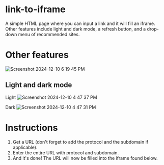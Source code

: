 # link-to-iframe
A simple HTML page where you can input a link and it will fill an iframe. Other features include light and dark mode, a refresh button, and a drop-down menu of recommended sites.
# Other features
![Screenshot 2024-12-10 6 19 45 PM](https://github.com/user-attachments/assets/0f407406-60cc-4494-8e99-8cd0e54e89d5)
## Light and dark mode
Light
![Screenshot 2024-12-10 4 47 37 PM](https://github.com/user-attachments/assets/527d1a18-cfeb-4ce5-bc11-c1fc725c8754)

Dark
![Screenshot 2024-12-10 4 47 31 PM](https://github.com/user-attachments/assets/c1d85f9e-cfa9-4e28-bc22-8505118dfe32)
# Instructions
1. Get a URL (don't forget to add the protocol and the subdomain if applicable).
2. Enter the entire URL with protocol and subdomain.
3. And it's done! The URL will now be filled into the iframe found below.
